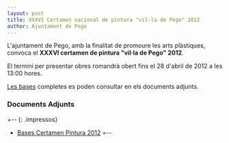 ```yaml
---
layout: post
title: XXXVI Certamen nacional de pintura "vil·la de Pego" 2012
author: Ajuntament de Pego
---
```

L'ajuntament de Pego, amb la finalitat de promoure les arts plàstiques, convoca el **XXXVI certamen de pintura "vil·la de Pego" 2012**.

El termini per presentar obres romandrà obert fins el <time datetime="2012-04-28">28 d'abril de 2012</time> a les 13:00 hores.

[Les bases](/pdf/cultura/01182012-BasesCertamenPintura2012.pdf) completes es poden consultar en els documents adjunts.

### Documents Adjunts
+-- {: .impressos}
* [Bases Certamen Pintura 2012](/pdf/cultura/01182012-BasesCertamenPintura2012.pdf)
=--